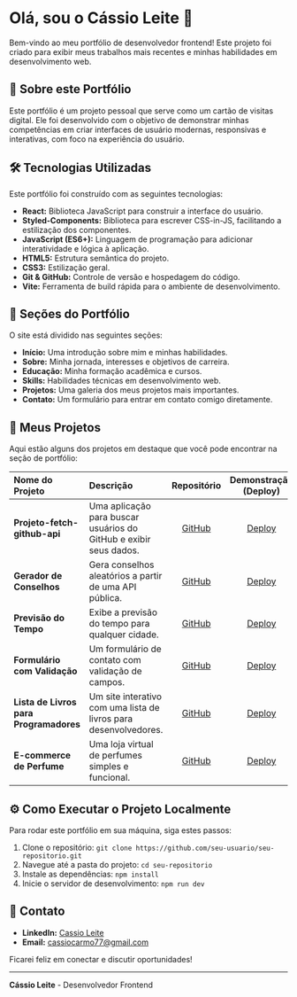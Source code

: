# Olá, sou o Cássio Leite 👋

Bem-vindo ao meu portfólio de desenvolvedor frontend! Este projeto foi criado para exibir meus trabalhos mais recentes e minhas habilidades em desenvolvimento web.

## 🚀 Sobre este Portfólio

Este portfólio é um projeto pessoal que serve como um cartão de visitas digital. Ele foi desenvolvido com o objetivo de demonstrar minhas competências em criar interfaces de usuário modernas, responsivas e interativas, com foco na experiência do usuário.

## 🛠️ Tecnologias Utilizadas

Este portfólio foi construído com as seguintes tecnologias:

* **React:** Biblioteca JavaScript para construir a interface do usuário.
* **Styled-Components:** Biblioteca para escrever CSS-in-JS, facilitando a estilização dos componentes.
* **JavaScript (ES6+):** Linguagem de programação para adicionar interatividade e lógica à aplicação.
* **HTML5:** Estrutura semântica do projeto.
* **CSS3:** Estilização geral.
* **Git & GitHub:** Controle de versão e hospedagem do código.
* **Vite:** Ferramenta de build rápida para o ambiente de desenvolvimento.

## 📁 Seções do Portfólio

O site está dividido nas seguintes seções:

* **Início:** Uma introdução sobre mim e minhas habilidades.
* **Sobre:** Minha jornada, interesses e objetivos de carreira.
* **Educação:** Minha formação acadêmica e cursos.
* **Skills:** Habilidades técnicas em desenvolvimento web.
* **Projetos:** Uma galeria dos meus projetos mais importantes.
* **Contato:** Um formulário para entrar em contato comigo diretamente.

## 🔗 Meus Projetos

Aqui estão alguns dos projetos em destaque que você pode encontrar na seção de portfólio:

| Nome do Projeto | Descrição | Repositório | Demonstração (Deploy) |
| :--- | :--- | :---: | :---: |
| **Projeto-fetch-github-api** | Uma aplicação para buscar usuários do GitHub e exibir seus dados. | [GitHub](https://github.com/cassio-leite/projeto-fetch-github-api.git) | [Deploy](https://cassio-leite.github.io/projeto-fetch-github-api/) |
| **Gerador de Conselhos** | Gera conselhos aleatórios a partir de uma API pública. | [GitHub](https://github.com/cassio-leite/Gerador-de-conselhos.git) | [Deploy](https://cassio-leite.github.io/Gerador-de-conselhos/) |
| **Previsão do Tempo** | Exibe a previsão do tempo para qualquer cidade. | [GitHub](https://github.com/cassio-leite/Projeto-clima.git) | [Deploy](https://cassio-leite.github.io/Projeto-clima/) |
| **Formulário com Validação** | Um formulário de contato com validação de campos. | [GitHub](https://github.com/cassio-leite/f-o-r-m-u-l-a-r-i-o.git) | [Deploy](https://cassio-leite.github.io/f-o-r-m-u-l-a-r-i-o/) |
| **Lista de Livros para Programadores** | Um site interativo com uma lista de livros para desenvolvedores. | [GitHub](https://github.com/cassio-leite/livros-para-desenvolvedores.git) | [Deploy](https://cassio-leite.github.io/livros-para-desenvolvedores/) |
| **E-commerce de Perfume** | Uma loja virtual de perfumes simples e funcional. | [GitHub](https://github.com/cassio-leite/projeto-e-commerce-perfume.git) | [Deploy](https://cassio-leite.github.io/projeto-e-commerce-perfume/) |


## ⚙️ Como Executar o Projeto Localmente

Para rodar este portfólio em sua máquina, siga estes passos:

1.  Clone o repositório: `git clone https://github.com/seu-usuario/seu-repositorio.git`
2.  Navegue até a pasta do projeto: `cd seu-repositorio`
3.  Instale as dependências: `npm install`
4.  Inicie o servidor de desenvolvimento: `npm run dev`

## 💬 Contato

* **LinkedIn:** [Cassio Leite](https://www.linkedin.com/in/cassio-leite/)
* **Email:** cassiocarmo77@gmail.com


Ficarei feliz em conectar e discutir oportunidades!

---

**Cássio Leite** - Desenvolvedor Frontend